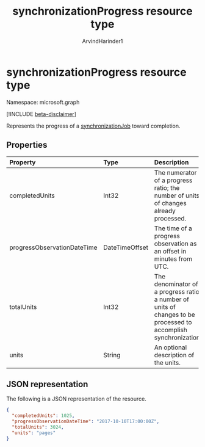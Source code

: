 ﻿---
title: "synchronizationProgress resource type"
description: "Represents the progress of a synchronizationJob toward completion."
localization_priority: Normal
doc_type: resourcePageType
author: "ArvindHarinder1"
ms.prod: "microsoft-identity-platform"
---

# synchronizationProgress resource type

Namespace: microsoft.graph

[!INCLUDE [beta-disclaimer](../../includes/beta-disclaimer.md)]

Represents the progress of a [synchronizationJob](synchronization-synchronizationjob.md) toward completion.

## Properties

| Property                    | Type           | Description                                                                                                      |
| :-------------------------- | :------------- | :--------------------------------------------------------------------------------------------------------------- |
| completedUnits              | Int32          | The numerator of a progress ratio; the number of units of changes already processed.                             |
| progressObservationDateTime | DateTimeOffset | The time of a progress observation as an offset in minutes from UTC.                                             |
| totalUnits                  | Int32          | The denominator of a progress ratio; a number of units of changes to be processed to accomplish synchronization. |
| units                       | String         | An optional description of the units.                                                                            |

<!-- The troubleshootingUrl property is missing a description -->

## JSON representation

The following is a JSON representation of the resource.

<!-- {
  "blockType": "resource",
  "optionalProperties": [

  ],
  "@odata.type": "microsoft.graph.synchronizationProgress"
}-->

```json
{
  "completedUnits": 1025,
  "progressObservationDateTime": "2017-10-10T17:00:00Z",
  "totalUnits": 3024,
  "units": "pages"
}

```

<!-- uuid: 15571993-7e2f-4842-84d5-01ceb67cdc05
20185-08-14 22:30:00 UTC -->

<!--
{
  "type": "#page.annotation",
  "description": "synchronizationProcess resource",
  "keywords": "",
  "section": "documentation",
  "tocPath": "",
  "suppressions": []
}
-->
